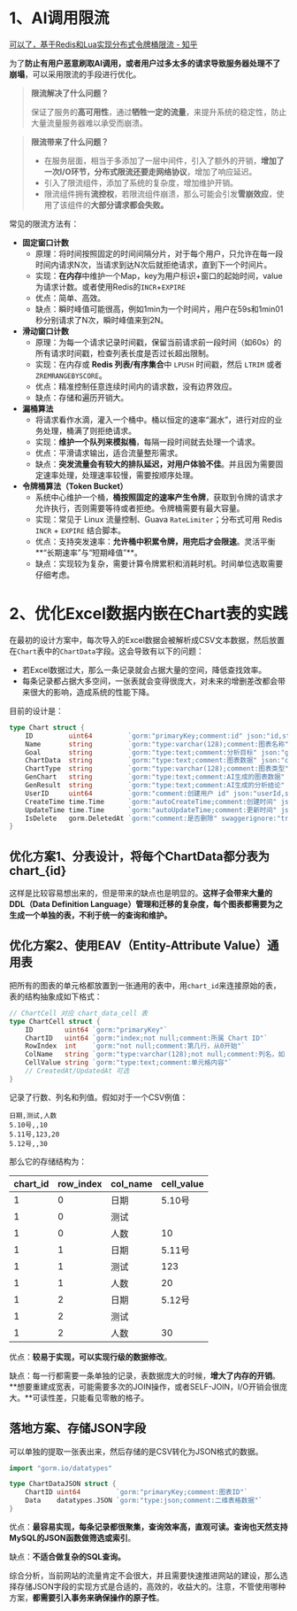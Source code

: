 # 1、AI调用限流

[可以了，基于Redis和Lua实现分布式令牌桶限流 - 知乎](https://zhuanlan.zhihu.com/p/348030329)

为了**防止有用户恶意刷取AI调用，或者用户过多太多的请求导致服务器处理不了崩塌**，可以采用限流的手段进行优化。

> **限流解决了什么问题？**
>
> 保证了服务的**高可用性**，通过**牺牲一定的流量**，来提升系统的稳定性，防止大量流量服务器难以承受而崩溃。

> **限流带来了什么问题？**
>
> - 在服务层面，相当于多添加了一层中间件，引入了额外的开销，**增加了一次I/O环节，分布式限流还要走网络协议**，增加了响应延迟。
> - 引入了限流组件，添加了系统的复杂度，增加维护开销。
> - 限流组件拥有**流控权**，若限流组件崩溃，那么可能会引发**雪崩效应**，使用了该组件的**大部分请求都会失败。**

常见的限流方法有：

- **固定窗口计数**
  - 原理：将时间按照固定的时间间隔分片，对于每个用户，只允许在每一段时间内请求N次，当请求到达N次后就拒绝请求，直到下一个时间片。
  - 实现：**在内存**中维护一个Map，key为用户标识+窗口的起始时间，value为请求计数。或者使用Redis的`INCR`+`EXPIRE`
  - 优点：简单、高效。
  - 缺点：瞬时峰值可能很高，例如1min为一个时间片，用户在59s和1min01秒分别请求了N次，瞬时峰值来到2N。
- **滑动窗口计数**
  - 原理：为每一个请求记录时间戳，保留当前请求前一段时间（如60s）的所有请求时间戳，检查列表长度是否过长超出限制。
  - 实现：在内存或 **Redis 列表/有序集合**中 `LPUSH` 时间戳，然后 `LTRIM` 或者 `ZREMRANGEBYSCORE`。
  - 优点：精准控制任意连续时间内的请求数，没有边界效应。
  - 缺点：存储和遍历开销大。
- **漏桶算法**
  - 将请求看作水滴，灌入一个桶中。桶以恒定的速率“漏水”，进行对应的业务处理，桶满了则拒绝请求。
  - 实现：**维护一个队列来模拟桶**，每隔一段时间就去处理一个请求。
  - 优点：平滑请求输出，适合流量整形需求。
  - 缺点：**突发流量会有较大的排队延迟，对用户体验不佳**。并且因为需要固定速率处理，处理速率较慢，需要按顺序处理。
- **令牌桶算法（Token Bucket）**
  - 系统中心维护一个桶，**桶按照固定的速率产生令牌**，获取到令牌的请求才允许执行，否则需要等待或者拒绝。令牌桶需要有最大容量。
  - 实现：常见于 Linux 流量控制、Guava `RateLimiter`；分布式可用 Redis `INCR` + `EXPIRE` 结合脚本。
  - 优点：支持突发速率：**允许桶中积累令牌，用完后才会限速**。灵活平衡**“长期速率”与“短期峰值”**。
  - 缺点：实现较为复杂，需要计算令牌累积和消耗时机。时间单位选取需要仔细考虑。

# 2、优化Excel数据内嵌在Chart表的实践

在最初的设计方案中，每次导入的Excel数据会被解析成CSV文本数据，然后放置在`Chart`表中的`ChartData`字段。这会导致有以下的问题：

- 若Excel数据过大，那么一条记录就会占据大量的空间，降低查找效率。
- 每条记录都占据大多空间，一张表就会变得很庞大，对未来的增删差改都会带来很大的影响，造成系统的性能下降。

目前的设计是：

```go
type Chart struct {
	ID         uint64         `gorm:"primaryKey;comment:id" json:"id,string" swaggertype:"string"`
	Name       string         `gorm:"type:varchar(128);comment:图表名称" json:"name"`
	Goal       string         `gorm:"type:text;comment:分析目标" json:"goal"`
	ChartData  string         `gorm:"type:text;comment:图表数据" json:"chartData"`
	ChartType  string         `gorm:"type:varchar(128);comment:图表类型" json:"chartType"`
	GenChart   string         `gorm:"type:text;comment:AI生成的图表数据" json:"genChart"`
	GenResult  string         `gorm:"type:text;comment:AI生成的分析结论" json:"genResult"`
	UserID     uint64         `gorm:"comment:创建用户 id" json:"userId,string" swaggertype:"string"`
	CreateTime time.Time      `gorm:"autoCreateTime;comment:创建时间" json:"createTime"`
	UpdateTime time.Time      `gorm:"autoUpdateTime;comment:更新时间" json:"updateTime"`
	IsDelete   gorm.DeletedAt `gorm:"comment:是否删除" swaggerignore:"true" json:"isDelete"`
}
```

## 优化方案1、分表设计，将每个ChartData都分表为chart_{id}

这样是比较容易想出来的，但是带来的缺点也是明显的。**这样子会带来大量的DDL（Data Definition Language）管理和迁移的复杂度，每个图表都需要为之生成一个单独的表，不利于统一的查询和维护。**

## 优化方案2、使用**EAV（Entity-Attribute Value）通用表**

把所有的图表的单元格都放置到一张通用的表中，用`chart_id`来连接原始的表，表的结构抽象成如下格式：

```go
// ChartCell 对应 chart_data_cell 表
type ChartCell struct {
    ID        uint64 `gorm:"primaryKey"`
    ChartID   uint64 `gorm:"index;not null;comment:所属 Chart ID"`
    RowIndex  int    `gorm:"not null;comment:第几行，从0开始"`
    ColName   string `gorm:"type:varchar(128);not null;comment:列名，如 日期/测试/人数"`
    CellValue string `gorm:"type:text;comment:单元格内容"`
    // CreatedAt/UpdatedAt 可选
}
```

记录了行数、列名和列值。假如对于一个CSV例值：

```
日期,测试,人数
5.10号,,10
5.11号,123,20
5.12号,,30
```

那么它的存储结构为：

| chart_id | row_index | col_name | cell_value |
| -------- | --------- | -------- | ---------- |
| 1        | 0         | 日期     | 5.10号     |
| 1        | 0         | 测试     |            |
| 1        | 0         | 人数     | 10         |
| 1        | 1         | 日期     | 5.11号     |
| 1        | 1         | 测试     | 123        |
| 1        | 1         | 人数     | 20         |
| 1        | 2         | 日期     | 5.12号     |
| 1        | 2         | 测试     |            |
| 1        | 2         | 人数     | 30         |

优点：**较易于实现，可以实现行级的数据修改**。

缺点：每一行都需要一条单独的记录，表数据庞大的时候，**增大了内存的开销**。**想要重建成宽表，可能需要多次的JOIN操作，或者SELF-JOIN，I/O开销会很庞大。**可读性差，只能看见零散的格子。

## 落地方案、存储JSON字段

可以单独的提取一张表出来，然后存储的是CSV转化为JSON格式的数据。

```go
import "gorm.io/datatypes"

type ChartDataJSON struct {
    ChartID uint64         `gorm:"primaryKey;comment:图表ID"`
    Data    datatypes.JSON `gorm:"type:json;comment:二维表格数据"`  
}
```

优点：**最容易实现，每条记录都很聚集，查询效率高，直观可读。**查询也天然支持MySQL的JSON函数**做筛选或索引**。

缺点：**不适合做复杂的SQL查询。**

综合分析，当前网站的流量肯定不会很大，并且需要快速推进网站的建设，那么选择存储JSON字段的实现方式是合适的，高效的，收益大的。注意，不管使用哪种方案，**都需要引入事务来确保操作的原子性**。